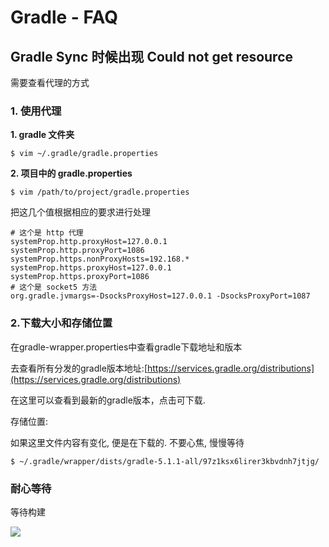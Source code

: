 # Gradle - FAQ

## Gradle Sync 时候出现 Could not get resource

需要查看代理的方式

### 1. 使用代理

**1. gradle 文件夹**

```
$ vim ~/.gradle/gradle.properties
```

**2. 项目中的 gradle.properties**

```
$ vim /path/to/project/gradle.properties
```

把这几个值根据相应的要求进行处理

```
# 这个是 http 代理
systemProp.http.proxyHost=127.0.0.1
systemProp.http.proxyPort=1086
systemProp.https.nonProxyHosts=192.168.*
systemProp.https.proxyHost=127.0.0.1
systemProp.https.proxyPort=1086
# 这个是 socket5 方法
org.gradle.jvmargs=-DsocksProxyHost=127.0.0.1 -DsocksProxyPort=1087
```

### 2.下载大小和存储位置

在gradle-wrapper.properties中查看gradle下载地址和版本

去查看所有分发的gradle版本地址:[https://services.gradle.org/distributions](https://services.gradle.org/distributions)

在这里可以查看到最新的gradle版本，点击可下载.

存储位置:

如果这里文件内容有变化, 便是在下载的. 不要心焦, 慢慢等待

```
$ ~/.gradle/wrapper/dists/gradle-5.1.1-all/97z1ksx6lirer3kbvdnh7jtjg/
```

### 耐心等待

等待构建

![](https://file.wulicode.com/yuque/202208/04/15/3520ESKoJufx.png?x-oss-process=image/resize,h_204)